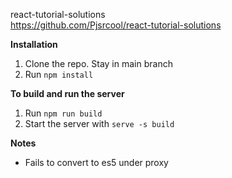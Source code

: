react-tutorial-solutions\
https://github.com/Pjsrcool/react-tutorial-solutions

**Installation**
1. Clone the repo. Stay in main branch
2. Run `npm install`

**To build and run the server**
1. Run `npm run build`
2. Start the server with `serve -s build`

**Notes**
- Fails to convert to es5 under proxy